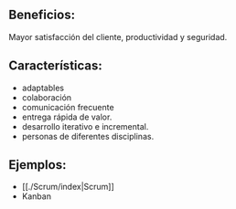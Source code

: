 ## Beneficios:
Mayor satisfacción del cliente, productividad y seguridad.
## Características:
- adaptables
- colaboración
- comunicación frecuente
- entrega rápida de valor.
- desarrollo iterativo e incremental.
- personas de diferentes disciplinas.
## Ejemplos:
- [[./Scrum/index|Scrum]]
- Kanban